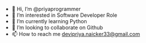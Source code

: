 - 👋 Hi, I’m @priyaprogrammer
- 👀 I’m interested in Software Developer Role
- 🌱 I’m currently learning Python
- 💞️ I’m looking to collaborate on Github
- 📫 How to reach me devipriya.naicker33@gmail.com

<!---
priyaprogrammer/priyaprogrammer is a ✨ special ✨ repository because its `README.md` (this file) appears on your GitHub profile.
You can click the Preview link to take a look at your changes.
--->
